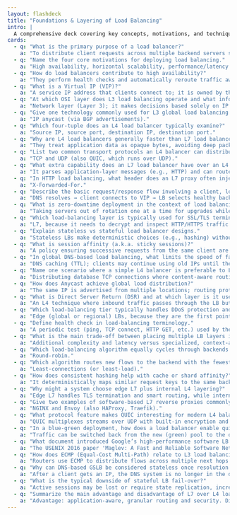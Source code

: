 ```yaml
---
layout: flashdeck
title: "Foundations & Layering of Load Balancing"
intro: |
  A comprehensive deck covering key concepts, motivations, and techniques in load balancing.
cards:
  - q: "What is the primary purpose of a load balancer?"
    a: "To distribute client requests across multiple backend servers so no single server becomes a bottleneck, improving scalability, availability, latency, and allowing zero-downtime deployments."
  - q: "Name the four core motivations for deploying load balancing."
    a: "High availability, horizontal scalability, performance/latency smoothing, and zero-downtime (rolling) deployments."
  - q: "How do load balancers contribute to high availability?"
    a: "They perform health checks and automatically reroute traffic away from failed or overloaded servers."
  - q: "What is a Virtual IP (VIP)?"
    a: "A service IP address that clients connect to; it is owned by the load balancer, not any single server, abstracting a pool of backend hosts behind one constant endpoint."
  - q: "At which OSI layer does L3 load balancing operate and what information does it use?"
    a: "Network layer (Layer 3); it makes decisions based solely on IP addresses."
  - q: "Give one technology commonly used for L3 global load balancing."
    a: "IP anycast (via BGP advertisements)."
  - q: "Which four-tuple does an L4 load balancer typically examine?"
    a: "Source IP, source port, destination IP, destination port."
  - q: "Why are L4 load balancers generally faster than L7 load balancers?"
    a: "They treat application data as opaque bytes, avoiding deep packet inspection and heavy parsing."
  - q: "List two common transport protocols an L4 balancer can distribute."
    a: "TCP and UDP (also QUIC, which runs over UDP)."
  - q: "What extra capability does an L7 load balancer have over an L4 balancer?"
    a: "It parses application-layer messages (e.g., HTTP) and can route based on URLs, headers, cookies, or body content."
  - q: "In HTTP load balancing, what header does an L7 proxy often inject to preserve the client’s IP?"
    a: "X-Forwarded-For."
  - q: "Describe the basic request/response flow involving a client, load balancer, and backend server."
    a: "DNS resolves → client connects to VIP → LB selects healthy backend → forwards request → backend responds → LB relays response to client."
  - q: "What is zero-downtime deployment in the context of load balancing?"
    a: "Taking servers out of rotation one at a time for upgrades while traffic continues to flow to other healthy servers."
  - q: "Which load-balancing layer is typically used for SSL/TLS termination and why?"
    a: "L7, because it needs to decrypt and inspect HTTP/HTTPS traffic to route intelligently."
  - q: "Explain stateless vs stateful load balancer designs."
    a: "Stateless LBs make deterministic choices (e.g., hashing) without storing per-connection state; stateful LBs track active sessions to support features like stickiness but add complexity."
  - q: "What is session affinity (a.k.a. sticky sessions)?"
    a: "A policy ensuring successive requests from the same client are routed to the same backend server."
  - q: "In global DNS-based load balancing, what limits the speed of fail-over?"
    a: "DNS caching (TTL); clients may continue using old IPs until the cache expires."
  - q: "Name one scenario where a simple L4 balancer is preferable to L7."
    a: "Distributing database TCP connections where content-aware routing is unnecessary and low latency overhead is critical."
  - q: "How does Anycast achieve global load distribution?"
    a: "The same IP is advertised from multiple locations; routing protocols direct clients to the nearest announcement."
  - q: "What is Direct Server Return (DSR) and at which layer is it used?"
    a: "An L4 technique where inbound traffic passes through the LB but outbound responses bypass it directly to the client, reducing LB bandwidth usage."
  - q: "Which load-balancing tier typically handles DDoS protection and why?"
    a: "Edge (global or regional) LBs, because they are the first point of contact and can filter malicious traffic before it reaches internal systems."
  - q: "Define health check in load-balancing terminology."
    a: "A periodic test (ping, TCP connect, HTTP GET, etc.) used by the LB to verify backend server readiness; failed checks remove servers from rotation."
  - q: "What is the main trade-off between placing multiple LB layers in a request path?"
    a: "Additional complexity and latency versus specialized, context-aware decision-making at each tier (global vs local vs service-level)."
  - q: "Which load-balancing algorithm equally cycles through backends in order?"
    a: "Round-robin."
  - q: "Which algorithm routes new flows to the backend with the fewest current connections?"
    a: "Least-connections (or least-load)."
  - q: "How does consistent hashing help with cache or shard affinity?"
    a: "It deterministically maps similar request keys to the same backend, reducing cache misses and rebalance churn."
  - q: "Why might a system choose edge L7 plus internal L4 layering?"
    a: "Edge L7 handles TLS termination and smart routing, while internal L4 fans out uniform traffic with minimal overhead."
  - q: "Give two examples of software-based L7 reverse proxies commonly used as load balancers."
    a: "NGINX and Envoy (also HAProxy, Traefik)."
  - q: "What protocol feature makes QUIC interesting for modern L4 balancing?"
    a: "QUIC multiplexes streams over UDP with built-in encryption and faster connection setup, but still appears as UDP to an L4 balancer."
  - q: "In a blue-green deployment, how does a load balancer enable quick rollback?"
    a: "Traffic can be switched back from the new (green) pool to the old (blue) pool with a simple configuration update."
  - q: "What document introduced Google’s high-performance software LB called Maglev?"
    a: "The USENIX 2016 paper 'Maglev: A Fast and Reliable Software Network Load Balancer.'"
  - q: "How does ECMP (Equal-Cost Multi-Path) relate to L3 load balancing?"
    a: "Routers use ECMP to distribute flows across multiple next hops with equal route cost, effectively balancing at the IP layer."
  - q: "Why can DNS-based GSLB be considered stateless once resolution completes?"
    a: "After a client gets an IP, the DNS system is no longer in the direct traffic path; routing decisions are embedded in the cached answer."
  - q: "What is the typical downside of stateful LB fail-over?"
    a: "Active sessions may be lost or require state replication, increasing complexity and recovery time."
  - q: "Summarize the main advantage and disadvantage of L7 over L4 load balancing."
    a: "Advantage: application-aware, granular routing and security. Disadvantage: higher CPU/latency overhead and lower raw throughput."
---
```

